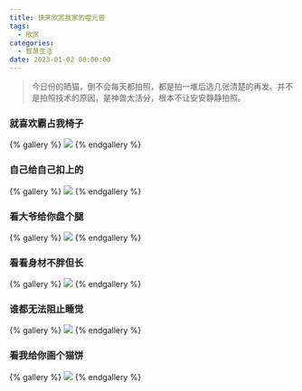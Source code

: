 ```yaml
---
title: 快来欣赏我家的噬元兽
tags:
  - 欣赏
categories:
  - 智慧生活
date: 2023-01-02 00:00:00
---
```


> 今日份的晒猫，倒不会每天都拍照，都是拍一堆后选几张清楚的再发。并不是拍照技术的原因，是神兽太活分，根本不让安安静静拍照。

<!-- more -->

### 就喜欢霸占我椅子

{% gallery %}
![](https://cdn.dusays.com/2023/01/541-1.jpg)
{% endgallery %}

### 自己给自己扣上的

{% gallery %}
![](https://cdn.dusays.com/2023/01/541-2.jpg)
{% endgallery %}

### 看大爷给你盘个腿

{% gallery %}
![](https://cdn.dusays.com/2023/01/541-3.jpg)
{% endgallery %}

### 看看身材不胖但长

{% gallery %}
![](https://cdn.dusays.com/2023/01/541-4.jpg)
{% endgallery %}

### 谁都无法阻止睡觉

{% gallery %}
![](https://cdn.dusays.com/2023/01/541-5.jpg)
{% endgallery %}

### 看我给你画个猫饼

{% gallery %}
![](https://cdn.dusays.com/2023/01/541-6.jpg)
{% endgallery %}